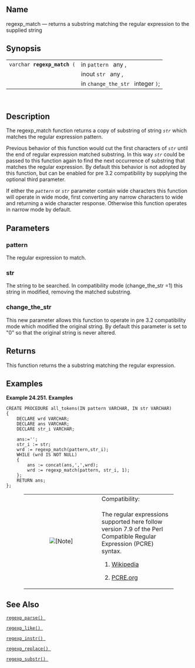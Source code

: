 <div id="fn_regexp_match" class="refentry">

<div class="titlepage">

</div>

<div class="refnamediv">

## Name

regexp_match — returns a substring matching the regular expression to
the supplied string

</div>

<div class="refsynopsisdiv">

## Synopsis

<div id="fsyn_regexp_match" class="funcsynopsis">

|                                  |                                   |
|----------------------------------|-----------------------------------|
| `varchar `**`regexp_match`**` (` | in `pattern ` any ,               |
|                                  | inout `str ` any ,                |
|                                  | in `change_the_str ` integer `)`; |

<div class="funcprototype-spacer">

 

</div>

</div>

</div>

<div id="desc_regexp_match" class="refsect1">

## Description

The regexp_match function returns a copy of substring of string *`str`*
which matches the regular expression pattern.

Previous behavior of this function would cut the first characters of
*`str`* until the end of regular expression matched substring. In this
way *`str`* could be passed to this function again to find the next
occurrence of substring that matches the regular expression. By default
this behavior is not adopted by this function, but can be enabled for
pre 3.2 compatibility by supplying the optional third parameter.

If either the *`pattern`* or *`str`* parameter contain wide characters
this function will operate in wide mode, first converting any narrow
characters to wide and returning a wide character response. Otherwise
this function operates in narrow mode by default.

</div>

<div id="params_regexp_match" class="refsect1">

## Parameters

<div id="id99946" class="refsect2">

### pattern

The regular expression to match.

</div>

<div id="id99949" class="refsect2">

### str

The string to be searched. In compatibility mode (change_the_str =1)
this string in modified, removing the matched substring.

</div>

<div id="id99952" class="refsect2">

### change_the_str

This new parameter allows this function to operate in pre 3.2
compatibility mode which modified the original string. By default this
parameter is set to "0" so that the original string is never altered.

</div>

</div>

<div id="ret_regexp_match" class="refsect1">

## Returns

This function returns the a substring matching the regular expression.

</div>

<div id="examples_regexp_like" class="refsect1">

## Examples

<div id="ex_regexp_match" class="example">

**Example 24.251. Examples**

<div class="example-contents">

``` programlisting
CREATE PROCEDURE all_tokens(IN pattern VARCHAR, IN str VARCHAR)
{
    DECLARE wrd VARCHAR;
    DECLARE ans VARCHAR;
    DECLARE str_i VARCHAR;

    ans:='';
    str_i := str;
    wrd := regexp_match(pattern,str_i);
    WHILE (wrd IS NOT NULL)
    {
        ans := concat(ans,',',wrd);
        wrd := regexp_match(pattern, str_i, 1);
    };
    RETURN ans;
};
```

</div>

</div>

  

<div class="note" style="margin-left: 0.5in; margin-right: 0.5in;">

<table data-border="0" data-summary="Note: Compatibility:">
<colgroup>
<col style="width: 50%" />
<col style="width: 50%" />
</colgroup>
<tbody>
<tr class="odd">
<td rowspan="2" style="text-align: center;" data-valign="top"
width="25"><img src="images/note.png" alt="[Note]" /></td>
<td style="text-align: left;">Compatibility:</td>
</tr>
<tr class="even">
<td style="text-align: left;" data-valign="top"><p>The regular
expressions supported here follow version 7.9 of the Perl Compatible
Regular Expression (PCRE) syntax.</p>
<div class="orderedlist">
<ol type="1">
<li><p><a
href="https://en.wikipedia.org/wiki/Perl_Compatible_Regular_Expressions"
class="ulink" target="_top">Wikipedia</a></p></li>
<li><p><a href="http://pcre.org/" class="ulink"
target="_top">PCRE.org</a></p></li>
</ol>
</div></td>
</tr>
</tbody>
</table>

</div>

</div>

<div id="seealso_regexp_match" class="refsect1">

## See Also

<a href="fn_regexp_parse.html" class="link" title="regexp_parse"><code
class="function">regexp_parse() </code></a>

<a href="fn_regexp_like.html" class="link" title="regexp_like"><code
class="function">regexp_like() </code></a>

<a href="fn_regexp_instr.html" class="link" title="regexp_instr"><code
class="function">regexp_instr() </code></a>

<a href="fn_regexp_replace.html" class="link"
title="regexp_replace"><code
class="function">regexp_replace() </code></a>

<a href="fn_regexp_substr.html" class="link" title="regexp_substr"><code
class="function">regexp_substr() </code></a>

</div>

</div>
